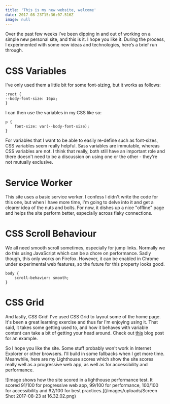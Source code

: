 ```yaml
---
title: 'This is my new website, welcome'
date: 2017-08-23T15:36:07.516Z
image: null
---
```

Over the past few weeks I’ve been dipping in and out of working on a simple new personal site, and this is it. I hope you like it. During the process, I experimented with some new ideas and technologies, here’s a brief run through.

# CSS Variables

I've only used them a little bit for some font-sizing, but it works as follows:

<pre><code>:root {
--body-font-size: 16px;
}</code></pre>

I can then use the variables in my CSS like so:

<pre><code>p {
	font-size: var(--body-font-size);
}</code></pre>

For variables that I want to be able to easily re-define such as font-sizes, CSS variables seem really helpful. Sass variables are immutable, whereas CSS variables are not. I think that really, both still have an important role and there doesn't need to be a discussion on using one or the other - they're not mutually exclusive.

# Service Worker

This site uses a basic service worker. I confess I didn't write the code for this one, but when I have more time, I'm going to delve into it and get a clearer idea of the nuts and bolts. For now, it dishes up a nice "offline" page and helps the site perform better, especially across flaky connections.

# CSS Scroll Behaviour

We all need smooth scroll sometimes, especially for jump links. Normally we do this using JavaScript which can be a chore on performance. Sadly though, this only works on Firefox. However, it can be enabled in Chrome under experimental web features, so the future for this property looks good.

<pre><code>body {
	scroll-behavior: smooth;
}</code></pre>

# CSS Grid

And lastly, CSS Grid! I've used CSS Grid to layout some of the home page. It's been a great learning exercise and thus far I'm enjoying using it. That said, it takes some getting used to, and how it behaves with variable content can take a bit of getting your head around. Check out [this](https://michaelgunner.co.uk/posts/2017-08-23-a-fully-responsive-grid-system-with-four-lines-of-css/) blog post for an example.

So I hope you like the site. Some stuff probably won't work in Internet Explorer or other browsers. I'll build in some fallbacks when I get more time. Meanwhile, here are my Lighthouse scores which show the site scores really well as a progressive web app, as well as for accessibility and performance.

![Image shows how the site scored in a lighthouse performance test. It scored 91/100 for progressive web app, 99/100 for performance, 100/100 for accessibility and 92/100 for best practices.](/images/uploads/Screen Shot 2017-08-23 at 16.32.02.png)


